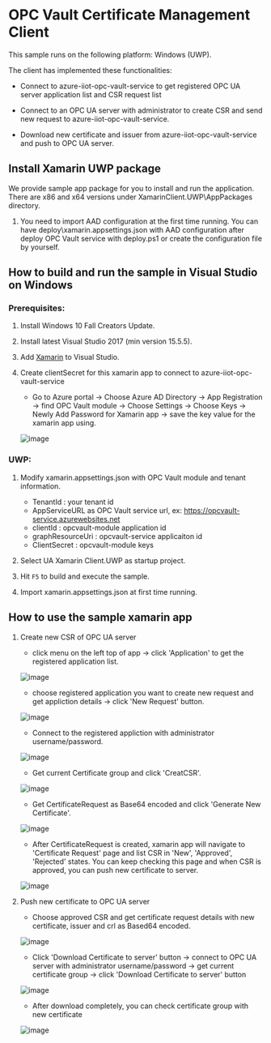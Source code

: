 # OPC Vault Certificate Management Client
This sample runs on the following platform: Windows (UWP).

The client has implemented these functionalities:

- Connect to azure-iiot-opc-vault-service to get registered OPC UA server application list and CSR request list

- Connect to an OPC UA server with administrator to create CSR and send new request to azure-iiot-opc-vault-service.

- Download new certificate and issuer from azure-iiot-opc-vault-service and push to OPC UA server.

## Install Xamarin UWP package
We provide sample app package for you to install and run the application. There are x86 and x64 versions under XamarinClient.UWP\AppPackages directory.

1. You need to import AAD configuration at the first time running. You can have deploy\xamarin.appsettings.json with AAD configuration after deploy OPC Vault service with deploy.ps1 or create the configuration file by yourself.

## How to build and run the sample in Visual Studio on Windows

### Prerequisites:
1. Install Windows 10 Fall Creators Update.

2. Install latest Visual Studio 2017 (min version 15.5.5).

3. Add [Xamarin](https://developer.xamarin.com/guides/cross-platform/getting_started/installation/windows/#vs2017) to Visual Studio.

4. Create clientSecret for this xamarin app to connect to azure-iiot-opc-vault-service

    - Go to Azure portal -> Choose Azure AD Directory -> App Registration -> find OPC Vault module -> Choose Settings -> Choose Keys -> Newly Add Password for Xamarin app -> save the key value for the xamarin app using.
    
    ![image](https://github.com/YTWANGP/azure-iiot-opc-vault-service/blob/master/docs/ClientSecrect.png)

### UWP:
1. Modify xamarin.appsettings.json with OPC Vault module and tenant information.
   - TenantId : your tenant id
   - AppServiceURL as OPC Vault service url, ex: https://opcvault-service.azurewebsites.net
   - clientId : opcvault-module application id
   - graphResourceUri : opcvault-service applicaiton id
   - ClientSecret : opcvault-module keys
   
2. Select UA Xamarin Client.UWP as startup project.

3. Hit `F5` to build and execute the sample.

4. Import xamarin.appsettings.json at first time running.

## How to use the sample xamarin app

1. Create new CSR of OPC UA server
    - click menu on the left top of app ->  click 'Application' to get the registered application list.
    
    ![image](https://github.com/YTWANGP/azure-iiot-opc-vault-service/blob/master/docs/Applicationlist.png)
    - choose registered application you want to create new request and get appliction details -> click 'New Request' button.
    
    ![image](https://github.com/YTWANGP/azure-iiot-opc-vault-service/blob/master/docs/ApplicationDetails.png)
    - Connect to the registered appliction with administrator username/password.
    
    ![image](https://github.com/YTWANGP/azure-iiot-opc-vault-service/blob/master/docs/ConnectServer.png)
    - Get current Certificate group and click 'CreatCSR'.
    
    ![image](https://github.com/YTWANGP/azure-iiot-opc-vault-service/blob/master/docs/CertificateGroupBefore.png)
    - Get CertificateRequest as Base64 encoded and click 'Generate New Certificate'.
    
    ![image](https://github.com/YTWANGP/azure-iiot-opc-vault-service/blob/master/docs/GenerateNewCert.png)
    - After CertificateRequest is created, xamarin app will navigate to 'Certificate Request' page and list CSR in 'New', 'Approved', 'Rejected' states. You can keep checking this page and when CSR is approved, you can push new certificate to server.
    
    ![image](https://github.com/YTWANGP/azure-iiot-opc-vault-service/blob/master/docs/CSRList.png)
 
2. Push new certificate to OPC UA server
    - Choose approved CSR and get certificate request details with new certificate, issuer and crl as Based64 encoded.
    
    ![image](https://github.com/YTWANGP/azure-iiot-opc-vault-service/blob/master/docs/CSRDetails.png)
    - Click 'Download Certificate to server' button -> connect to OPC UA server with administrator username/password -> get current certificate group -> click 'Download Certificate to server' button
    
    ![image](https://github.com/YTWANGP/azure-iiot-opc-vault-service/blob/master/docs/DownloadCert.png)
    
    - After download completely, you can check certificate group with new certificate
    
    ![image](https://github.com/YTWANGP/azure-iiot-opc-vault-service/blob/master/docs/CertificateGroupAfter.png)
